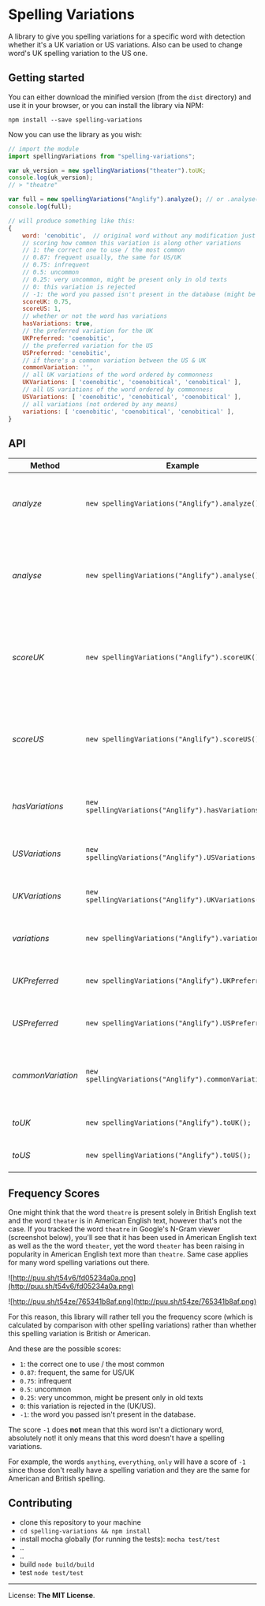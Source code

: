 # Spelling Variations

A library to give you spelling variations for a specific word with detection whether it's a UK variation or US variations. Also can be used to change word's UK spelling variation to the US one.

## Getting started

You can either download the minified version (from the `dist` directory) and use it in your browser, or you can install the library via NPM:

```
npm install --save spelling-variations
```

Now you can use the library as you wish:

```javascript
// import the module
import spellingVariations from "spelling-variations";

var uk_version = new spellingVariations("theater").toUK;
console.log(uk_version);
// > "theatre"

var full = new spellingVariations("Anglify").analyze(); // or .analyse() for obvious reasons
console.log(full);

// will produce something like this:
{
	word: 'cenobitic', 	// original word without any modification just lowercased
	// scoring how common this variation is along other variations
	// 1: the correct one to use / the most common
	// 0.87: frequent usually, the same for US/UK
	// 0.75: infrequent
	// 0.5: uncommon
	// 0.25: very uncommon, might be present only in old texts
	// 0: this variation is rejected
	// -1: the word you passed isn't present in the database (might be not having a spelling variations)
	scoreUK: 0.75,
	scoreUS: 1,
	// whether or not the word has variations
	hasVariations: true,
	// the preferred variation for the UK
	UKPreferred: 'coenobitic',
	// the preferred variation for the US
	USPreferred: 'cenobitic',
	// if there's a common variation between the US & UK
	commonVariation: '',
	// all UK variations of the word ordered by commonness
	UKVariations: [ 'coenobitic', 'coenobitical', 'cenobitical' ],
	// all US variations of the word ordered by commonness
	USVariations: [ 'coenobitic', 'cenobitical', 'coenobitical' ],
	// all variations (not ordered by any means)
	variations: [ 'coenobitic', 'coenobitical', 'cenobitical' ],
}
```


## API

Method | Example | Returns | Description
--- | --- | --- | ---
*analyze* | `new spellingVariations("Anglify").analyze();` | `{Object}` | **@returns:** The object described above (in getting started)
*analyse* | `new spellingVariations("Anglify").analyse();` | `{Object}` | **@returns:** An alias of the same function above (made for obvious reasons)
*scoreUK* | `new spellingVariations("Anglify").scoreUK();` | `{Number}` | **@returns:** A score of how common this variation in the UK's texts (1-0)
*scoreUS* | `new spellingVariations("Anglify").scoreUS();` | `{Number}` | **@returns:** A score of how common this variation in the US's texts (1-0)
*hasVariations* | `new spellingVariations("Anglify").hasVariations();` | `{Boolean}` | **@returns:** Does this word have other variations?
*USVariations* | `new spellingVariations("Anglify").USVariations();` | `{Array}` | **@returns:** US variations of the word
*UKVariations* | `new spellingVariations("Anglify").UKVariations();` | `{Array}` | **@returns:** UK variations of the word
*variations* | `new spellingVariations("Anglify").variations();` | `{Array}` | **@returns:** All of the word's variations
*UKPreferred* | `new spellingVariations("Anglify").UKPreferred();` | `{String}` | **@returns:** UK's preferred variation
*USPreferred* | `new spellingVariations("Anglify").USPreferred();` | `{String}` | **@returns:** US's preferred variation
*commonVariation* | `new spellingVariations("Anglify").commonVariation();` | `{String}` | **@returns:** A variation that is common for the US and the UK
*toUK* | `new spellingVariations("Anglify").toUK();` | `{String}` | **@returns:** UK variant of the word
*toUS* | `new spellingVariations("Anglify").toUS();` | `{String}` | **@returns:** US variant of the word


## Frequency Scores

One might think that the word `theatre` is present solely in British English text and the word `theater` is in American English text, however that's not the case. If you tracked the word `theatre` in Google's N-Gram viewer (screenshot below), you'll see that it has been used in American English text as well as the the word `theater`, yet the word `theater` has been raising in popularity in American English text more than `theatre`. Same case applies for many word spelling variations out there.

![http://puu.sh/t54v6/fd05234a0a.png](http://puu.sh/t54v6/fd05234a0a.png)


![http://puu.sh/t54ze/765341b8af.png](http://puu.sh/t54ze/765341b8af.png)

For this reason, this library will rather tell you the frequency score (which is calculated by comparison with other spelling variations) rather than whether this spelling variation is British or American.

And these are the possible scores:

- `1`: the correct one to use / the most common
- `0.87`: frequent, the same for US/UK
- `0.75`: infrequent
- `0.5`: uncommon
- `0.25`: very uncommon, might be present only in old texts
- `0`: this variation is rejected in the (UK/US).
- `-1`: the word you passed isn't present in the database.

The score `-1` does **not** mean that this word isn't a dictionary word, absolutely not! it only means that this word doesn't have a spelling variations.

For example, the words `anything`, `everything`, `only` will have a score of `-1` since those don't really have a spelling variation and they are the same for American and British spelling.

## Contributing

* clone this repository to your machine
* `cd spelling-variations && npm install`
* install mocha globally (for running the tests): `mocha test/test`
* ..
* ..
* build `node build/build`
* test `node test/test`


--------------

License: **The MIT License**.